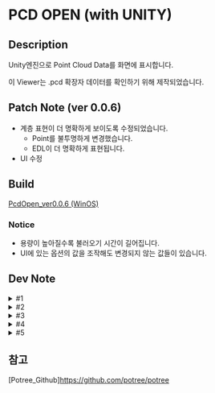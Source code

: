 # PCD OPEN (with UNITY)

## Description

Unity엔진으로 Point Cloud Data를 화면에 표시합니다.

이 Viewer는 .pcd 확장자 데이터를 확인하기 위해 제작되었습니다.

## Patch Note (ver 0.0.6)
- 계층 표현이 더 명확하게 보이도록 수정되었습니다.
	- Point를 불투명하게 변경했습니다.
	- EDL이 더 명확하게 표현됩니다.
- UI 수정
	
## Build
[PcdOpen_ver0.0.6 (WinOS)](https://drive.google.com/file/d/1unAqOythX4tSyiXC5HBcTZ187pDELmdp/view?usp=sharing)

### Notice
- 용량이 높아질수록 불러오기 시간이 길어집니다.
- UI에 있는 옵션의 값을 조작해도 변경되지 않는 값들이 있습니다.

## Dev Note
<details>
<summary>#1</summary>

20250811 ~ 20250819
- 2GB 미만 .pcd 확장자 파일을 Unity에서 Load
- Load한 Point Cloud Data 조작 (마우스)
- Build 대응 간단한 UI 제작
- 메모리, 성능 확인용 Assets 'Graphy' 포함 (Key binding : F12)

</details>

<details>
<summary>#2</summary>

20250820 ~ 20250822
- 2GB 이상 .pcd 확장자 파일 불러오기 가능 (PC 사양에 따라 차이가 있음)
- Gpu 일괄 렌더링 -> Octree 알고리즘 렌더링 로직 변경 (참고 : Potree)
    - GPU에 한 번에 전부 올리는 것이 아닌 'chunk' 단위로 나눠서 Gpu에 분할 로드
    - PcdStreamingController에 Gpu 성능에 따라 조작할 수 있도록 Inspecter에 표시
        
        -> Build 시 사용 가능하도록 UI 제작까지가 목표
- Point 자체 사이즈 조절 UI만 구현 (Key Binding : F1)

</details>

<details>
<summary>#3</summary>

20250825 ~ 20250827
- EDL(Eye-Dome Lighting) 구현 -> Camera에서 표현되는 그래픽 옵션
- LOD(Level Of Detail/Depth) 구현 -> 깊이에 따라 색상이 다르게 보이는 그래픽 옵션
- Point Sizing 구현 -> Adaptive, Fixed, Attenuation
    - Point 크기를 어떤 기준으로 정할지 선택 (예: 화면 기준, 카메라 기준 등)

</details>

<details>
<summary>#4</summary>

20250828 ~ 20250901
- 계층별 색상 표현 구현
- MRT 누적 기법 사용 (Accum, Normalize)
- 깊이에 따른 색상 표현 변경 -> 카메라 기준으로 거리에 따라 색 변경

</details>

<details>
<summary>#5</summary>

202500902 ~ 20250903
- Point 테두리 명확하게 표시
- 일정 거리 Point와 멀어지면 빈 공간을 채우도록 구현
- UI EDL 옵션 사용 가능하도록 연결 (Brightness, RadiusK만 작동중)
- Shader 경량화 (4Pass -> 2Pass)

</details>

## 참고
[Potree_Github]https://github.com/potree/potree